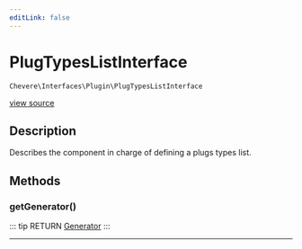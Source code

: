 ```yaml
---
editLink: false
---
```


# PlugTypesListInterface

`Chevere\Interfaces\Plugin\PlugTypesListInterface`

[view source](https://github.com/chevere/chevere/blob/master/interfaces/Plugin/PlugTypesListInterface.php)

## Description

Describes the component in charge of defining a plugs types list.

## Methods

### getGenerator()

::: tip RETURN
[Generator](https://www.php.net/manual/class.generator)
:::

---
